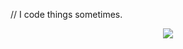 // I code things sometimes. 


<div align="center">
<img src="https://komarev.com/ghpvc/?username=PSCourtney&&style=flat-square" align="center" />
</div>  
  

<br/>  

